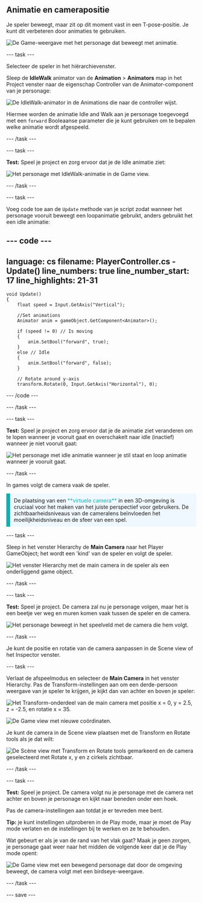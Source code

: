 ## Animatie en camerapositie

Je speler beweegt, maar zit op dit moment vast in een T-pose-positie. Je kunt dit verbeteren door animaties te gebruiken.

![De Game-weergave met het personage dat beweegt met animatie.](images/animated-char.gif)

--- task ---

Selecteer de speler in het hiërarchievenster.

Sleep de **IdleWalk** animator van de **Animation** > **Animators** map in het Project venster naar de eigenschap Controller van de Animator-component van je personage:

![De IdleWalk-animator in de Animations die naar de controller wijst.](images/move_idlewalk.png)

Hiermee worden de animatie Idle and Walk aan je personage toegevoegd met een `forward` Booleaanse parameter die je kunt gebruiken om te bepalen welke animatie wordt afgespeeld.

--- /task ---

--- task ---

**Test:** Speel je project en zorg ervoor dat je de Idle animatie ziet:

![Het personage met IdleWalk-animatie in de Game view.](images/idlewalk-animation.gif)

--- /task ---

--- task ---

Voeg code toe aan de `Update` methode van je script zodat wanneer het personage vooruit beweegt een loopanimatie gebruikt, anders gebruikt het een idle animatie:

--- code ---
---
language: cs filename: PlayerController.cs - Update() line_numbers: true line_number_start: 17
line_highlights: 21-31
---

    void Update()
    {
        float speed = Input.GetAxis("Vertical");
    
        //Set animations
        Animator anim = gameObject.GetComponent<Animator>();
    
        if (speed != 0) // Is moving
        {
            anim.SetBool("forward", true);
        }
        else // Idle
        {
            anim.SetBool("forward", false);
        }
    
        // Rotate around y-axis
        transform.Rotate(0, Input.GetAxis("Horizontal"), 0);
--- /code ---

--- /task ---

--- task ---

**Test:** Speel je project en zorg ervoor dat je de animatie ziet veranderen om te lopen wanneer je vooruit gaat en overschakelt naar idle (inactief) wanneer je niet vooruit gaat:

![Het personage met idle animatie wanneer je stil staat en loop animatie wanneer je vooruit gaat.](images/idle-and-walk-animation.gif)

--- /task ---

In games volgt de camera vaak de speler.

<p style="border-left: solid; border-width:10px; border-color: #0faeb0; background-color: aliceblue; padding: 10px;">
De plaatsing van een <span style="color: #0faeb0">**virtuele camera**</span> in een 3D-omgeving is cruciaal voor het maken van het juiste perspectief voor gebruikers. De zichtbaarheidsniveaus van de cameralens beïnvloeden het moeilijkheidsniveau en de sfeer van een spel. 
</p>

--- task ---

Sleep in het venster Hierarchy de **Main Camera** naar het Player GameObject; het wordt een 'kind' van de speler en volgt de speler.

![Het venster Hierarchy met de main camera in de speler als een onderliggend game object.](images/child-camera.png)

--- /task ---

--- task ---

**Test:** Speel je project. De camera zal nu je personage volgen, maar het is een beetje ver weg en muren komen vaak tussen de speler en de camera.

![Het personage beweegt in het speelveld met de camera die hem volgt.](images/camera-follow-player.gif)

--- /task ---

Je kunt de positie en rotatie van de camera aanpassen in de Scene view of het Inspector venster.

--- task ---

Verlaat de afspeelmodus en selecteer de **Main Camera** in het venster Hierarchy. Pas de Transform-instellingen aan om een derde-persoon weergave van je speler te krijgen, je kijkt dan van achter en boven je speler:

![Het Transform-onderdeel van de main camera met positie x = 0, y = 2.5, z = -2.5, en rotatie x = 35.](images/birdseye-transform.png)

![De Game view met nieuwe coördinaten.](images/birdseye-game.png)

Je kunt de camera in de Scene view plaatsen met de Transform en Rotate tools als je dat wilt:

![De Scène view met Transform en Rotate tools gemarkeerd en de camera geselecteerd met Rotate x, y en z cirkels zichtbaar.](images/transform-rotate-scene.png)

--- /task ---

--- task ---

**Test:** Speel je project. De camera volgt nu je personage met de camera net achter en boven je personage en kijkt naar beneden onder een hoek.

Pas de camera-instellingen aan totdat je er tevreden mee bent.

**Tip:** je kunt instellingen uitproberen in de Play mode, maar je moet de Play mode verlaten en de instellingen bij te werken en ze te behouden.

Wat gebeurt er als je van de rand van het vlak gaat? Maak je geen zorgen, je personage gaat weer naar het midden de volgende keer dat je de Play mode opent:

![De Game view met een bewegend personage dat door de omgeving beweegt, de camera volgt met een birdseye-weergave.](images/birdseye-walkthrough.gif)

--- /task ---

--- save ---
